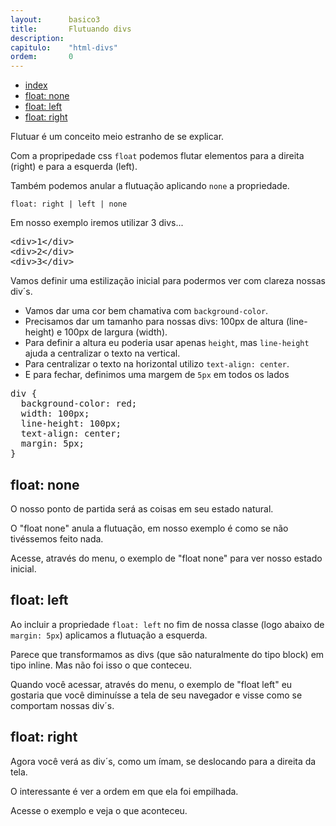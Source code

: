 ```yaml
---
layout:      basico3
title:       Flutuando divs
description:
capitulo:    "html-divs"
ordem:       0
---
```


<ul class="nav">
  <li class="nav-item">
    <a class="nav-link" href="">index</a>
  </li>
  <li class="nav-item">
    <a class="nav-link" href="float-none/">float: none</a>
  </li>
  <li class="nav-item">
    <a class="nav-link" href="float-left/">float: left</a>
  </li>
  <li class="nav-item">
    <a class="nav-link" href="float-right/">float: right</a>
  </li>
</ul>

Flutuar é um conceito meio estranho de se explicar.

Com a propripedade css `float` podemos flutar elementos para a direita (right) e para a esquerda (left).

Também podemos anular a flutuação aplicando `none` a propriedade.

    float: right | left | none

Em nosso exemplo iremos utilizar 3 divs...

<pre>
&lt;div&gt;1&lt;/div&gt;
&lt;div&gt;2&lt;/div&gt;
&lt;div&gt;3&lt;/div&gt;
</pre>

Vamos definir uma estilização inicial para podermos ver com clareza nossas div´s.

- Vamos dar uma cor bem chamativa com `background-color`.
- Precisamos dar um tamanho para nossas divs: 100px de altura (line-height) e 100px de largura (width).
- Para definir a altura eu poderia usar apenas `height`, mas `line-height` ajuda a centralizar o texto na vertical.
- Para  centralizar o texto na horizontal utilizo `text-align: center`.
- E para fechar, definimos uma margem de `5px` em todos os lados

<pre>
div {
  background-color: red;
  width: 100px;
  line-height: 100px;
  text-align: center;
  margin: 5px;
}
</pre>


## float: none

O nosso ponto de partida será as coisas em seu estado natural.

O "float none" anula a flutuação, em nosso exemplo é como se não tivéssemos feito nada.

Acesse, através do menu, o exemplo de "float none" para ver nosso estado inicial.


## float: left

Ao incluir a propriedade `float: left` no fim de nossa classe (logo abaixo de `margin: 5px`) aplicamos a flutuação a
esquerda.

Parece que transformamos as divs (que são naturalmente do tipo block) em tipo inline. Mas não foi isso o que conteceu.

Quando você acessar, através do menu,  o exemplo de "float left" eu gostaria que você diminuísse a tela de seu navegador
e visse como se comportam nossas div´s.


## float: right

Agora você verá as div´s, como um ímam, se deslocando para a direita da tela.

O interessante é ver a ordem em que ela foi empilhada.

Acesse o exemplo e veja o que aconteceu.



